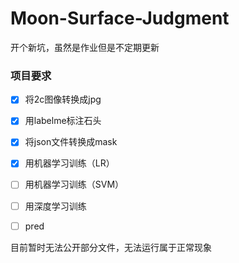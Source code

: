 # Moon-Surface-Judgment
开个新坑，虽然是作业但是不定期更新
### 项目要求
- [x] 将2c图像转换成jpg

- [x] 用labelme标注石头

- [x] 将json文件转换成mask

- [x] 用机器学习训练（LR）

- [ ] 用机器学习训练（SVM）

- [ ] 用深度学习训练

- [ ] pred

目前暂时无法公开部分文件，无法运行属于正常现象
